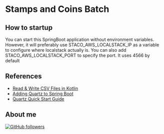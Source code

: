 # Stamps and Coins Batch

## How to startup

You can start this SpringBoot application without environment variables.
However, it will preferably use STACO_AWS_LOCALSTACK_IP as a variable to configure where localstack actually is.
You can also add STACO_AWS_LOCALSTACK_PORT to specify the port. It uses 4566 by default

## References

-   [Read & Write CSV Files in Kotlin](https://chercher.tech/kotlin/read-write-csv-files-kotlin)
-   [Adding Quartz to Spring Boot](https://dzone.com/articles/adding-quartz-to-spring-boot)
-   [Quartz Quick Start Guide](http://www.quartz-scheduler.org/documentation/quartz-2.3.0/quick-start.html)

## About me

[![GitHub followers](https://img.shields.io/github/followers/jesperancinha.svg?label=Jesperancinha&style=for-the-badge&logo=github&color=grey "GitHub")](https://github.com/jesperancinha)
